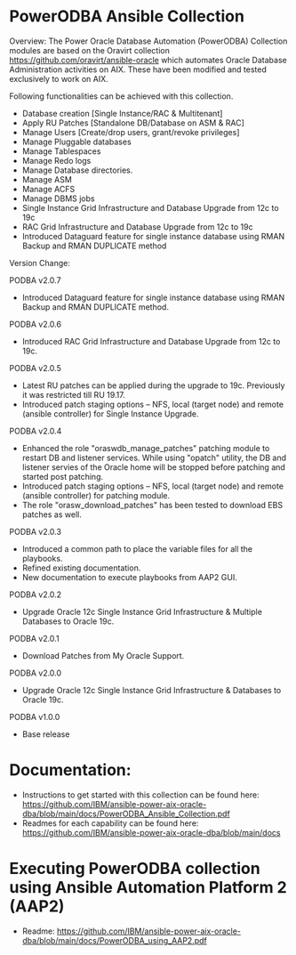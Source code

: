 # PowerODBA Ansible Collection

Overview: The Power Oracle Database Automation (PowerODBA) Collection modules are based on the Oravirt collection https://github.com/oravirt/ansible-oracle which automates Oracle Database Administration activities on AIX. These have been modified and tested exclusively to work on AIX.

Following functionalities can be achieved with this collection.

- Database creation [Single Instance/RAC & Multitenant]
- Apply RU Patches [Standalone DB/Database on ASM & RAC]
- Manage Users [Create/drop users, grant/revoke privileges]
- Manage Pluggable databases
- Manage Tablespaces
- Manage Redo logs
- Manage Database directories.
- Manage ASM
- Manage ACFS
- Manage DBMS jobs
- Single Instance Grid Infrastructure and Database Upgrade from 12c to 19c
- RAC Grid Infrastructure and Database Upgrade from 12c to 19c
- Introduced Dataguard feature for single instance database using RMAN Backup and RMAN DUPLICATE method

Version Change:

PODBA v2.0.7

- Introduced Dataguard feature for single instance database using RMAN Backup and RMAN DUPLICATE method.

PODBA v2.0.6

- Introduced RAC Grid Infrastructure and Database Upgrade from 12c to 19c.

PODBA v2.0.5

- Latest RU patches can be applied during the upgrade to 19c. Previously it was restricted till RU 19.17.
- Introduced patch staging options – NFS, local (target node) and remote (ansible controller) for Single Instance Upgrade.

PODBA v2.0.4
- Enhanced the role "oraswdb_manage_patches" patching module to restart DB and listener services. While using "opatch" utility, the DB and listener servies of the Oracle home will be stopped before patching and started post patching.
- Introduced patch staging options – NFS, local (target node) and remote (ansible controller) for patching module.
- The role "orasw_download_patches" has been tested to download EBS patches as well.

PODBA v2.0.3
- Introduced a common path to place the variable files for all the playbooks. 
- Refined existing documentation.
- New documentation to execute playbooks from AAP2 GUI.

PODBA v2.0.2
- Upgrade Oracle 12c Single Instance Grid Infrastructure & Multiple Databases to Oracle 19c.

PODBA v2.0.1
- Download Patches from My Oracle Support.

PODBA v2.0.0
- Upgrade Oracle 12c Single Instance Grid Infrastructure & Databases to Oracle 19c.

PODBA v1.0.0
- Base release

# Documentation:

- Instructions to get started with this collection can be found here: https://github.com/IBM/ansible-power-aix-oracle-dba/blob/main/docs/PowerODBA_Ansible_Collection.pdf
- Readmes for each capability can be found here: https://github.com/IBM/ansible-power-aix-oracle-dba/blob/main/docs

# Executing PowerODBA collection using Ansible Automation Platform 2 (AAP2)

- Readme: https://github.com/IBM/ansible-power-aix-oracle-dba/blob/main/docs/PowerODBA_using_AAP2.pdf
